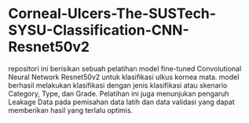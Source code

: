 # Corneal-Ulcers-The-SUSTech-SYSU-Classification-CNN-Resnet50v2
repositori ini berisikan sebuah pelatihan model fine-tuned Convolutional Neural Network Resnet50v2 untuk klasifikasi ulkus kornea mata. model berhasil melakukan klasifikasi dengan jenis klasifikasi atau skenario Category, Type, dan Grade. Pelatihan ini juga menunjukan pengaruh Leakage Data pada pemisahan data latih dan data validasi yang dapat memberikan hasil yang terlalu optimis.
